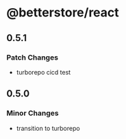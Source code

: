 # @betterstore/react

## 0.5.1

### Patch Changes

- turborepo cicd test

## 0.5.0

### Minor Changes

- transition to turborepo
